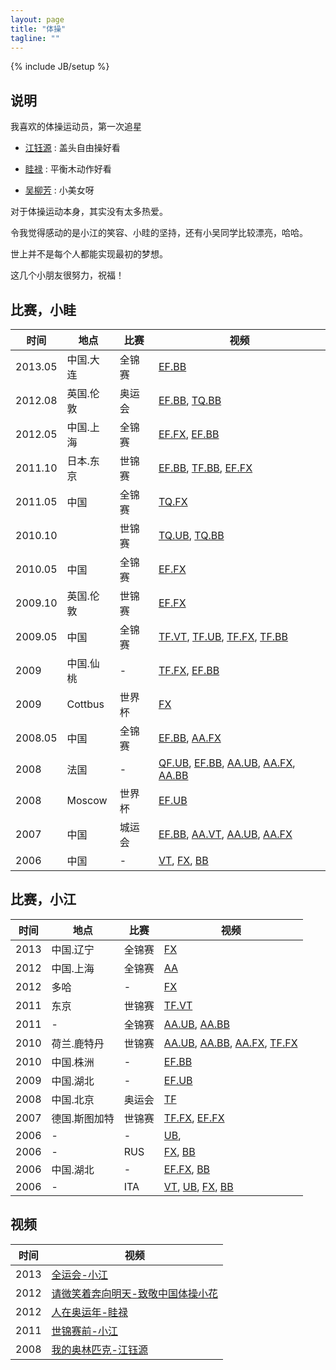 ```yaml
---
layout: page
title: "体操"
tagline: ""
---
```

{% include JB/setup %}

## 说明

我喜欢的体操运动员，第一次追星

   - [江钰源](http://baike.baidu.com/view/1141154.htm) : 盖头自由操好看

   - [眭禄](http://baike.baidu.com/view/2276355.htm) : 平衡木动作好看

   - [吴柳芳](http://baike.baidu.com/view/2870870.htm) : 小美女呀


对于体操运动本身，其实没有太多热爱。

令我觉得感动的是小江的笑容、小眭的坚持，还有小吴同学比较漂亮，哈哈。

世上并不是每个人都能实现最初的梦想。

这几个小朋友很努力，祝福！

## 比赛，小眭

| 时间 | 地点 | 比赛 | 视频 |
| ---- | ---- | ---- | ---- |
| 2013.05 | 中国.大连 | 全锦赛 | [EF.BB](http://www.youtube.com/watch?v=-xmwa9hsEe4)
| 2012.08 | 英国.伦敦 | 奥运会 | [EF.BB](http://www.youtube.com/watch?v=AtD4hHmtN8U), [TQ.BB](https://www.youtube.com/watch?v=f5s0AaNWIsI)
| 2012.05 | 中国.上海 | 全锦赛 | [EF.FX](http://www.youtube.com/watch?v=ifXJyTrtfaA), [EF.BB](http://www.youtube.com/watch?v=Fj9p2uqUzoQ)
| 2011.10 | 日本.东京 | 世锦赛 | [EF.BB](http://www.youtube.com/watch?v=6aHELPgdUdg), [TF.BB](https://www.youtube.com/watch?v=cH4fFFxKdOY), [EF.FX](http://www.youtube.com/watch?v=AGhWYUHEH7E)
| 2011.05 | 中国 | 全锦赛 | [TQ.FX](http://www.youtube.com/watch?v=-TA9fObjnOo)
| 2010.10 |  | 世锦赛 | [TQ.UB](https://www.youtube.com/watch?v=2iHHAhk_4v0), [TQ.BB](http://www.youtube.com/watch?v=jA0dyEbKjxk)
| 2010.05 | 中国 | 全锦赛 | [EF.FX](https://www.youtube.com/watch?v=yeCtydIuj78)
| 2009.10 | 英国.伦敦 | 世锦赛 | [EF.FX](http://www.youtube.com/watch?v=obfKBCbkthM)
| 2009.05 | 中国 | 全锦赛 | [TF.VT](https://www.youtube.com/watch?v=LA4eJUMTNco), [TF.UB](https://www.youtube.com/watch?v=gSg1-eFiEfg), [TF.FX](http://www.youtube.com/watch?v=7FEPr8i6El0), [TF.BB](https://www.youtube.com/watch?v=dH1_d-TLCbM)
| 2009 | 中国.仙桃 | - | [TF.FX](http://www.youtube.com/watch?v=pjpar-BmG0w), [EF.BB](https://www.youtube.com/watch?v=oYjnXRYG1qc)
| 2009 | Cottbus | 世界杯 | [FX](https://www.youtube.com/watch?v=U6C2YlEb7ek)
| 2008.05 | 中国 | 全锦赛 | [EF.BB](https://www.youtube.com/watch?v=dgTFHGoeuNw), [AA.FX](https://www.youtube.com/watch?v=k8n1ED5ojTU)
| 2008 | 法国 | - | [QF.UB](https://www.youtube.com/watch?v=e_2tTIZnipU), [EF.BB](https://www.youtube.com/watch?v=IfsDWPux57g), [AA.UB](https://www.youtube.com/watch?v=oqV6ujP2Yik), [AA.FX](https://www.youtube.com/watch?v=fgNZ1dzekiY), [AA.BB](https://www.youtube.com/watch?v=3qBhYkVHOUA)
| 2008 | Moscow | 世界杯 | [EF.UB](https://www.youtube.com/watch?v=0MKStt0mQ28)
| 2007 | 中国 | 城运会 | [EF.BB](https://www.youtube.com/watch?v=3ayUwvyVZ48), [AA.VT](https://www.youtube.com/watch?v=SF9zyNQqJy0), [AA.UB](http://www.youtube.com/watch?v=bxSNFDX0wiM), [AA.FX](https://www.youtube.com/watch?v=PPWThfyjqsM)
| 2006 | 中国 | - | [VT](http://www.youtube.com/watch?v=yD4Y_gbE7Gc), [FX](http://www.youtube.com/watch?v=RrSch-Gh8aY), [BB](http://www.youtube.com/watch?v=hur3WXued0E)

## 比赛，小江

| 时间 | 地点 | 比赛 | 视频 |
| ---- | ---- | ---- | ---- |
| 2013 | 中国.辽宁 | 全锦赛 | [FX](https://www.youtube.com/watch?v=Wd0nR9lMSt4)
| 2012 | 中国.上海 | 全锦赛 | [AA](https://www.youtube.com/watch?v=adrFaGVkYwo)
| 2012 | 多哈 | - | [FX](https://www.youtube.com/watch?v=rpTSaaNcL8U)
| 2011 | 东京 | 世锦赛 | [TF.VT](https://www.youtube.com/watch?v=2UHT4SSaf8I)
| 2011 | - | 全锦赛 | [AA.UB](https://www.youtube.com/watch?v=7Z5_x4S9zHM), [AA.BB](https://www.youtube.com/watch?v=lw7KF4KHEaA)
| 2010 | 荷兰.鹿特丹 | 世锦赛 | [AA.UB](https://www.youtube.com/watch?v=N6i5PYGhKFA), [AA.BB](https://www.youtube.com/watch?v=JP4He8If1hw), [AA.FX](https://www.youtube.com/watch?v=2Z0hBaQrqhA), [TF.FX](https://www.youtube.com/watch?v=0zk3Y_kTFF8)
| 2010 | 中国.株洲 | - | [EF.BB](https://www.youtube.com/watch?v=3wufM_pi4hA)
| 2009 | 中国.湖北 | - | [EF.UB](https://www.youtube.com/watch?v=C3o0KaSfCxE)
| 2008 | 中国.北京 | 奥运会 | [TF](https://www.youtube.com/watch?v=ELLG3Ar1BX8) 
| 2007 | 德国.斯图加特 | 世锦赛 | [TF.FX](https://www.youtube.com/watch?v=GywpRQ56jYM), [EF.FX](https://www.youtube.com/watch?v=ulJc9ck6tJM)
| 2006 | - | - | [UB](https://www.youtube.com/watch?v=UxlqasW9L7M), 
| 2006 | - | RUS | [FX](https://www.youtube.com/watch?v=pNodyXey0oU), [BB](https://www.youtube.com/watch?v=AInZ-XdK_X0)
| 2006 | 中国.湖北 | - | [EF.FX](https://www.youtube.com/watch?v=FtS4_7VHTYg), [BB](https://www.youtube.com/watch?v=5ZzjXS5Me3U)
| 2006 | - | ITA | [VT](https://www.youtube.com/watch?v=eZryMHpDIik), [UB](https://www.youtube.com/watch?v=h25Eu4LecWI), [FX](https://www.youtube.com/watch?v=a_sQoCyRaHs), [BB](https://www.youtube.com/watch?v=Z4HskcBS69c)

## 视频

| 时间 | 视频 |
| ---- | ---- |
| 2013 | [全运会-小江](https://www.youtube.com/watch?v=l2ST9uuiPKY)
| 2012 | [请微笑着奔向明天-致敬中国体操小花](http://v.youku.com/v_show/id_XNzMyOTYyNDky.html)
| 2012 | [人在奥运年-眭禄](https://www.youtube.com/watch?v=FB5zgPjDW24)
| 2011 | [世锦赛前-小江](https://www.youtube.com/watch?v=6lJwEibvN0k)
| 2008 | [我的奥林匹克-江钰源](https://www.youtube.com/watch?v=9SPYkXyjEn4)

